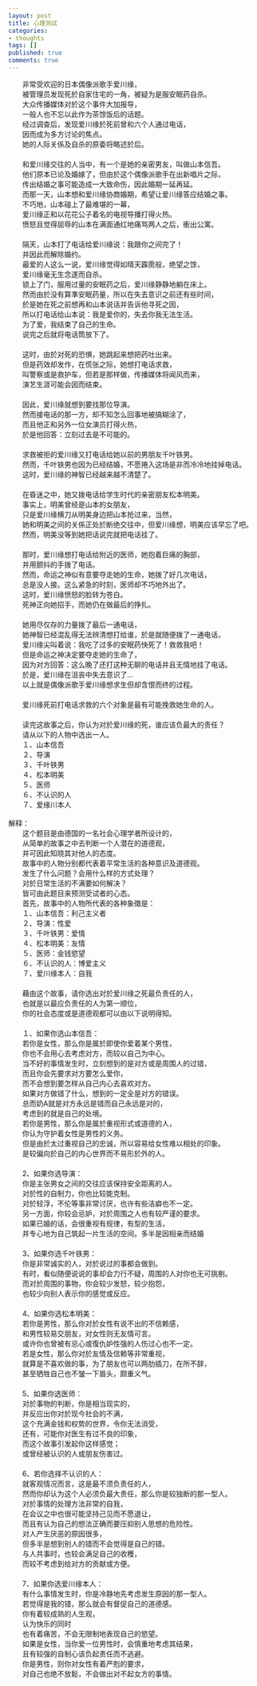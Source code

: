 ```yaml
---
layout: post
title: 心理测试
categories:
- thoughts
tags: []
published: true
comments: true
---
```

<p>　　非常受欢迎的日本偶像派歌手爱川缘， <br />　　被管理员发现死於自家住宅的一角，被疑为是服安眠药自杀。 <br />　　大众传播媒体对於这个事件大加报导， <br />　　一般人也不忘以此作为茶馀饭后的话题。 <br />　　经过调查后，发现爱川缘於死前曾和六个人通过电话， <br />　　因而成为多方讨论的焦点。 <br />　　她的人际关係及自杀的原委将略述於后。 <br />　　<br />　　和爱川缘交往的人当中，有一个是她的亲密男友，叫做山本信吾。 <br />　　他们原本已论及婚嫁了，但由於这个偶像派歌手在出新唱片之际， <br />　　传出结婚之事可能造成一大致命伤，因此婚期一延再延。 <br />　　而那一天，山本想和爱川缘协商婚期，希望让爱川缘答应结婚之事。 <br />　　不巧地，山本碰上了最难堪的一幕， <br />　　爱川缘正和以花花公子着名的电视导播打得火热。 <br />　　愤怒且觉得屈辱的山本在满面通红地痛骂两人之后，衝出公寓。 <br />　　<br />　　隔天，山本打了电话给爱川缘说：我跟你之间完了！ <br />　　并因此而解除婚约。 <br />　　最爱的人这么一说，爱川缘觉得如晴天霹雳般，绝望之馀， <br />　　爱川缘毫无生念遂而自杀。 <br />　　锁上了门，服用过量的安眠药之后，爱川缘静静地躺在床上。 <br />　　然而由於没有算準安眠药量，所以在失去意识之前还有些时间， <br />　　於是她在死之前想再和山本说话并告诉他寻死之因， <br />　　所以打电话给山本说：我是爱你的，失去你我无法生活。 <br />　　为了爱，我结束了自己的生命。 <br />　　说完之后就将电话筒放下了。 <br />　　<br />　　这时，由於对死的恐惧，她跳起来想把药吐出来。 <br />　　但是药效却发作，在慌张之际，她想打电话求救， <br />　　叫警察或是救护车，但若是那样做，传播媒体将闻风而来， <br />　　演艺生涯可能会因而结束。 <br />　　<br />　　因此，爱川缘就想到要找那位导演。 <br />　　然而接电话的那一方，却不知怎么回事地被搞糊涂了， <br />　　而且他正和另外一位女演员打得火热， <br />　　於是他回答：立刻过去是不可能的。 <br />　　<br />　　求救被拒的爱川缘又打电话给她以前的男朋友千叶铁男。 <br />　　然而，千叶铁男也因为已经结婚，不愿捲入这场是非而冷冷地挂掉电话。 <br />　　这时，爱川缘的神智已经越来越不清楚了。 <br />　　<br />　　在昏迷之中，她又拨电话给学生时代的亲密朋友松本明美。 <br />　　事实上，明美曾经是山本的女朋友， <br />　　只是爱川缘横刀从明美身边把山本抢过来，当然， <br />　　她和明美之间的关係正处於断绝交往中，但爱川缘想，明美应该早忘了吧。 <br />　　然而，明美没等到她把话说完就把电话挂了。 <br />　　<br />　　那时，爱川缘想打电话给附近的医师，她抱着巨痛的胸部， <br />　　并用颤抖的手拨了电话。 <br />　　然而，命运之神似有意要夺走她的生命，她拨了好几次电话， <br />　　总是没人接。这么紧急的时刻，医师却不巧地外出了。 <br />　　这时，爱川缘愤怒的脸转为苍白。 <br />　　死神正向她招手，而她仍在做最后的挣扎。 <br />　　<br />　　她用尽仅存的力量拨了最后一通电话， <br />　　她神智已经混乱得无法辨清想打给谁，於是就随便拨了一通电话， <br />　　爱川缘尖叫着说：我吃了过多的安眠药快死了！救救我吧！ <br />　　但是命运之神决定要夺走她的生命了， <br />　　因为对方回答：这么晚了还打这种无聊的电话并且无情地挂了电话。 <br />　　於是，爱川缘在沮丧中失去意识了... <br />　　以上就是偶像派歌手爱川缘想求生但却含恨而终的过程。 <br />　　<br />　　爱川缘死前打电话求救的六个对象是最有可能挽救她生命的人。 <br />　　<br />　　读完这故事之后，你认为对於爱川缘的死，谁应该负最大的责任？ <br />　　请从以下的人物中选出一人。 <br />　　１、山本信吾 <br />　　２、导演 <br />　　３、千叶铁男 <br />　　４、松本明美 <br />　　５、医师 <br />　　６、不认识的人 <br />　　７、爱缘川本人<br /><br />解释： <br />　　这个题目是由德国的一名社会心理学者所设计的， <br />　　从简单的故事之中去判断一个人潜在的道德观， <br />　　并可因此知晓其对他人的态度。 <br />　　故事中的人物分别都代表着平常生活的各种意识及道德观。 <br />　　发生了什么问题？会用什么样的方式处理？ <br />　　对於日常生活的不满要如何解决？ <br />　　皆可由此题目来预测受试者的心态。 <br />　　首先，故事中的人物所代表的各种象徵是： <br />　　１、山本信吾：利己主义者 <br />　　２、导演：性爱 <br />　　３、千叶铁男：爱情 <br />　　４、松本明美：友情 <br />　　５、医师：金钱慾望 <br />　　６、不认识的人：博爱主义 <br />　　７、爱川缘本人：自我 <br />　　<br />　　藉由这个故事，请你选出对於爱川缘之死最负责任的人， <br />　　也就是以最应负责任的人为第一顺位， <br />　　你的社会态度或是道德观都可以由以下说明得知。 <br />　　<br />　　１、如果你选山本信吾： <br />　　若你是女性，那么你是属於即使你爱着某个男性， <br />　　你也不会用心去考虑对方，而较以自己为中心。 <br />　　当不好的事情发生时，立刻想到的是对方或是周围人的过错， <br />　　而且你会先要求对方要怎么爱你， <br />　　而不会想到要怎样从自己内心去喜欢对方。 <br />　　如果对方做错了什么，想到的一定全是对方的错误。 <br />　　总而奶A就是对方永远是错而自己永远是对的， <br />　　考虑到的就是自己的处境。 <br />　　若你是男性，那么你是属於重视形式或道德的人， <br />　　你认为守护着女性是男性的义务。 <br />　　但是由於太过重视自己的忠诚，所以容易给女性难以相处的印象。<br />　　是较偏向於自己的内心世界而不易形於外的人。 <br />　　<br />　　2、如果你选导演： <br />　　你是主张男女之间的交往应该保持安全距离的人。 <br />　　对於性的自制力，你也比较能克制。 <br />　　对於轻浮，不伦等事非常讨厌，也许有些洁癖也不一定。 <br />　　另一方面，你较会忌妒，对於周围之人也有较严谨的要求。 <br />　　如果已婚的话，会很重视有规律，有型的生活， <br />　　并专心地为自己筑起一片生活的空间。多半是因相亲而结婚 <br />　　<br />　　3、如果你选千叶铁男： <br />　　你是非常诚实的人，对於说过的事都会做到。 <br />　　有时，看似随便说说的事却会力行不疑，周围的人对你也无可挑剔。<br />　　而对於周围的事物，你会较少发怒，较少抱怨， <br />　　也较少向别人表示你的感觉或反应。 <br />　　<br />　　4、如果你选松本明美： <br />　　若你是男性，那么你对於女性有说不出的不信赖感， <br />　　和男性较易交朋友，对女性则无友情可言。 <br />　　或许你也曾被有忌心或復仇妒性强的人伤过心也不一定。 <br />　　若是女性，那么你对於友情及信赖等非常重视， <br />　　就算是不喜欢做的事，为了朋友也可以两肋插刀，在所不辞，<br />　　甚至牺牲自己也不皱一下眉头，颇重义气。 <br />　　<br />　　5、如果你选医师： <br />　　对於事物的判断，你是相当现实的， <br />　　并反应出你对於现今社会的不满， <br />　　这个充满金钱和权势的世界，令你无法消受， <br />　　还有，可能你对医生有过不良的印象， <br />　　而这个故事引发起你这样感觉； <br />　　或曾经被认识的人或朋友伤害过。 <br />　　<br />　　6、若你选择不认识的人： <br />　　就客观情况而言，这是最不须负责任的人， <br />　　然而你却认为这个人必须负最大责任，那么你是较独断的那一型人。<br />　　对於事情的处理方法非常的自我， <br />　　在会议之中也很可能坚持己见而不愿退让， <br />　　而且有认为自己的想法正确而要压抑别人思想的危险性。 <br />　　对人产生厌恶的原因很多， <br />　　但多半是想到别人的错而不会觉得是自己的错。 <br />　　与人共事时，也较会满足自己的收穫， <br />　　而较不考虑到给对方的贡献或方便。 <br />　　<br />　　7、如果你选爱川缘本人： <br />　　有什么事情发生时，你是冷静地先考虑发生原因的那一型人。<br />　　若觉得是我的错，那么就会有督促自己的道德感。 <br />　　你有着较成熟的人生观， <br />　　认为快乐的同时<br />　　也有着痛苦，不会无限制地表现自己的慾望。 <br />　　如果是女性，当你爱一位男性时，会慎重地考虑其结果， <br />　　且有较强的自制心该负起责任而不逃避。 <br />　　你是男性，则你对女性有着严剋的要求， <br />　　对自己也绝不放鬆，不会做出对不起女方的事情。</p>

